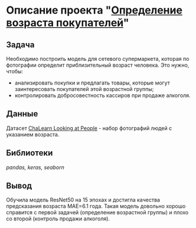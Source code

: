 # Описание проекта "[Определение возраста покупателей](customers_age.ipynb)"

## Задача

Необходимо построить модель для сетевого супермаркета, которая по фотографии определит приблизительный возраст человека. Это нужно, чтобы:
- анализировать покупки и предлагать товары, которые могут заинтересовать покупателей этой возрастной группы;
- контролировать добросовестность кассиров при продаже алкоголя.


## Данные

Датасет [ChaLearn Looking at People](https://chalearnlap.cvc.uab.cat/dataset/26/description/) - набор фотографий людей с указанием возраста.


## Библиотеки

*pandas, keras, seaborn*

## Вывод

Обучила модель ResNet50 на 15 эпохах и достигла качества предсказания возраста MAE=6.1 года. Такая модель довольно хорошо справится с первой задачей (определение возрастной группы) и плохо со второй (контроль продажи алкоголя). 